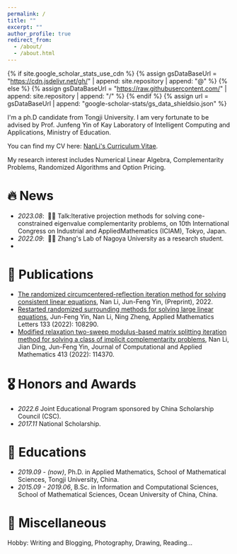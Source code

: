 ```yaml
---
permalink: /
title: ""
excerpt: ""
author_profile: true
redirect_from: 
  - /about/
  - /about.html
---
```


{% if site.google_scholar_stats_use_cdn %}
{% assign gsDataBaseUrl = "https://cdn.jsdelivr.net/gh/" | append: site.repository | append: "@" %}
{% else %}
{% assign gsDataBaseUrl = "https://raw.githubusercontent.com/" | append: site.repository | append: "/" %}
{% endif %}
{% assign url = gsDataBaseUrl | append: "google-scholar-stats/gs_data_shieldsio.json" %}

<span class='anchor' id='about-me'></span>

I'm a ph.D candidate from Tongji University. I am very fortunate to be advised by Prof. Junfeng Yin of Kay Laboratory of Intelligent Computing and Applications, Ministry of Education. 

You can find my CV here: [NanLi's Curriculum Vitae](../assets/CV_nli_en.pdf).

My research interest includes Numerical Linear Algebra, Complementarity Problems, Randomized Algorithms and Option Pricing. 


# 🔥 News
- *2023.08*: &nbsp;🎉🎉 Talk:Iterative projection methods for solving cone-constrained eigenvalue complementarity problems, on 10th International Congress on Industrial and AppliedMathematics (ICIAM), Tokyo, Japan. 
- *2022.09*: &nbsp;👩‍💻 Zhang's Lab of Nagoya University as a research student.
- 
# 📝 Publications 
- [The randomized circumcentered-reflection iteration method for solving consistent
linear equations](https://assets-eu.researchsquare.com/files/rs-1839532/v1_covered.pdf?c=1658510312), Nan Li, Jun-Feng Yin, (Preprint), 2022.
- [Restarted randomized surrounding methods for solving large linear equations](https://www.sciencedirect.com/science/article/abs/pii/S0893965922002178), Jun-Feng Yin, Nan Li, Ning Zheng, Applied Mathematics Letters 133 (2022): 108290.
- [Modified relaxation two-sweep modulus-based matrix splitting iteration method for solving a class of implicit complementarity problems](https://www.sciencedirect.com/science/article/abs/pii/S0377042722001650), Nan Li, Jian Ding, Jun-Feng Yin, Journal of Computational and Applied Mathematics 413 (2022): 114370.


# 🎖 Honors and Awards
- *2022.6* Joint Educational Program sponsored by China Scholarship Council (CSC).
- *2017.11* National Scholarship.

# 📖 Educations
- *2019.09 - (now)*, Ph.D. in Applied Mathematics, School of Mathematical Sciences, Tongji University, China.
- *2015.09 - 2019.06*, B.Sc. in Information and Computational Sciences, School of Mathematical Sciences, Ocean University of China, China.

# 💬 Miscellaneous
Hobby: Writing and Blogging, Photography, Drawing, Reading...
